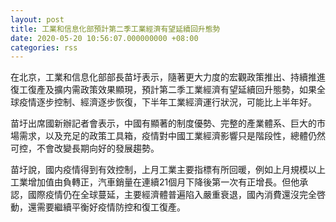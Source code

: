 ```yaml
---
layout: post
title: 工業和信息化部預計第二季工業經濟有望延續回升態勢
date: 2020-05-20 10:56:07.000000000 +08:00
categories: rss
---
```


在北京，工業和信息化部部長苗圩表示，隨著更大力度的宏觀政策推出、持續推進復工復產及擴内需政策效果顯現，預計第二季工業經濟有望延續回升態勢，如果全球疫情逐步控制、經濟逐步恢復，下半年工業經濟運行狀況，可能比上半年好。

苗圩出席國新辦記者會表示，中國有顯著的制度優勢、完整的產業體系、巨大的市場需求，以及充足的政策工具箱，疫情對中國工業經濟影響只是階段性，總體仍然可控，不會改變長期向好的發展趨勢。

苗圩說，國内疫情得到有效控制，上月工業主要指標有所回暖，例如上月規模以上工業增加值由負轉正，汽車銷量在連續21個月下降後第一次有正增長。但他承認，國際疫情仍在全球蔓延，主要經濟體普遍陷入嚴重衰退，國內消費還沒完全啓動，還需要繼續平衡好疫情防控和復工復產。
